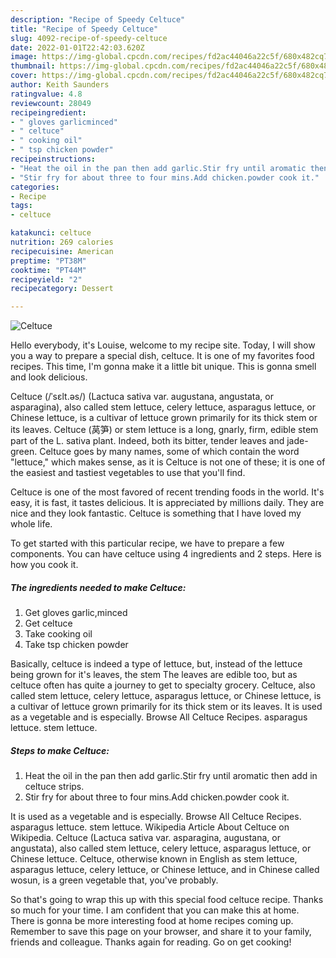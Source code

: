 ```yaml
---
description: "Recipe of Speedy Celtuce"
title: "Recipe of Speedy Celtuce"
slug: 4092-recipe-of-speedy-celtuce
date: 2022-01-01T22:42:03.620Z
image: https://img-global.cpcdn.com/recipes/fd2ac44046a22c5f/680x482cq70/celtuce-recipe-main-photo.jpg
thumbnail: https://img-global.cpcdn.com/recipes/fd2ac44046a22c5f/680x482cq70/celtuce-recipe-main-photo.jpg
cover: https://img-global.cpcdn.com/recipes/fd2ac44046a22c5f/680x482cq70/celtuce-recipe-main-photo.jpg
author: Keith Saunders
ratingvalue: 4.8
reviewcount: 28049
recipeingredient:
- " gloves garlicminced"
- " celtuce"
- " cooking oil"
- " tsp chicken powder"
recipeinstructions:
- "Heat the oil in the pan then add garlic.Stir fry until aromatic then add in celtuce strips."
- "Stir fry for about three to four mins.Add chicken.powder cook it."
categories:
- Recipe
tags:
- celtuce

katakunci: celtuce 
nutrition: 269 calories
recipecuisine: American
preptime: "PT38M"
cooktime: "PT44M"
recipeyield: "2"
recipecategory: Dessert

---
```



![Celtuce](https://img-global.cpcdn.com/recipes/fd2ac44046a22c5f/680x482cq70/celtuce-recipe-main-photo.jpg)

Hello everybody, it's Louise, welcome to my recipe site. Today, I will show you a way to prepare a special dish, celtuce. It is one of my favorites food recipes. This time, I'm gonna make it a little bit unique. This is gonna smell and look delicious.

Celtuce (/ˈsɛlt.əs/) (Lactuca sativa var. augustana, angustata, or asparagina), also called stem lettuce, celery lettuce, asparagus lettuce, or Chinese lettuce, is a cultivar of lettuce grown primarily for its thick stem or its leaves. Celtuce (莴笋) or stem lettuce is a long, gnarly, firm, edible stem part of the L. sativa plant. Indeed, both its bitter, tender leaves and jade-green. Celtuce goes by many names, some of which contain the word &#34;lettuce,&#34; which makes sense, as it is Celtuce is not one of these; it is one of the easiest and tastiest vegetables to use that you&#39;ll find.

Celtuce is one of the most favored of recent trending foods in the world. It's easy, it is fast, it tastes delicious. It is appreciated by millions daily. They are nice and they look fantastic. Celtuce is something that I have loved my whole life.


To get started with this particular recipe, we have to prepare a few components. You can have celtuce using 4 ingredients and 2 steps. Here is how you cook it.

<!--inarticleads1-->

##### The ingredients needed to make Celtuce:

1. Get  gloves garlic,minced
1. Get  celtuce
1. Take  cooking oil
1. Take  tsp chicken powder


Basically, celtuce is indeed a type of lettuce, but, instead of the lettuce being grown for it&#39;s leaves, the stem The leaves are edible too, but as celtuce often has quite a journey to get to specialty grocery. Celtuce, also called stem lettuce, celery lettuce, asparagus lettuce, or Chinese lettuce, is a cultivar of lettuce grown primarily for its thick stem or its leaves. It is used as a vegetable and is especially. Browse All Celtuce Recipes. asparagus lettuce. stem lettuce. 

<!--inarticleads2-->

##### Steps to make Celtuce:

1. Heat the oil in the pan then add garlic.Stir fry until aromatic then add in celtuce strips.
1. Stir fry for about three to four mins.Add chicken.powder cook it.


It is used as a vegetable and is especially. Browse All Celtuce Recipes. asparagus lettuce. stem lettuce. Wikipedia Article About Celtuce on Wikipedia. Celtuce (Lactuca sativa var. asparagina, augustana, or angustata), also called stem lettuce, celery lettuce, asparagus lettuce, or Chinese lettuce. Celtuce, otherwise known in English as stem lettuce, asparagus lettuce, celery lettuce, or Chinese lettuce, and in Chinese called wosun, is a green vegetable that, you&#39;ve probably. 

So that's going to wrap this up with this special food celtuce recipe. Thanks so much for your time. I am confident that you can make this at home. There is gonna be more interesting food at home recipes coming up. Remember to save this page on your browser, and share it to your family, friends and colleague. Thanks again for reading. Go on get cooking!
